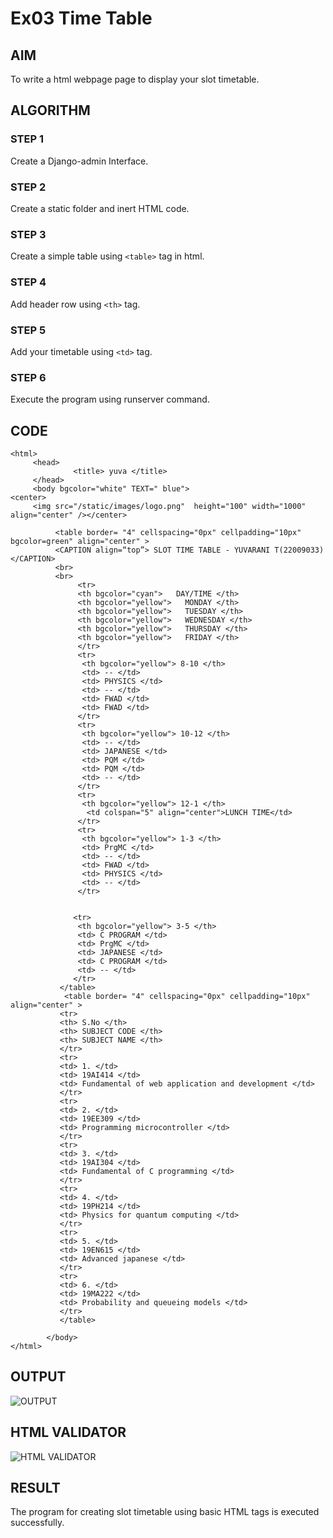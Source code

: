 # Ex03 Time Table

## AIM
To write a html webpage page to display your slot timetable.

## ALGORITHM
### STEP 1
Create a Django-admin Interface.

### STEP 2
Create a static folder and inert HTML code.

### STEP 3
Create a simple table using ```<table>``` tag in html.

### STEP 4
Add header row using ```<th>``` tag.

### STEP 5
Add your timetable using ```<td>``` tag.

### STEP 6
Execute the program using runserver command.

## CODE
```
<html>
     <head>
              <title> yuva </title>
     </head>
     <body bgcolor="white" TEXT=" blue">
<center>
     <img src="/static/images/logo.png"  height="100" width="1000" align="center" /></center>
          
          <table border= "4" cellspacing="0px" cellpadding="10px" bgcolor=green" align="center" >
          <CAPTION align=“top”> SLOT TIME TABLE - YUVARANI T(22009033) </CAPTION>
          <br>
          <br>
               <tr> 
               <th bgcolor="cyan">   DAY/TIME </th>
               <th bgcolor="yellow">   MONDAY </th>
               <th bgcolor="yellow">   TUESDAY </th>
               <th bgcolor="yellow">   WEDNESDAY </th>
               <th bgcolor="yellow">   THURSDAY </th>
               <th bgcolor="yellow">   FRIDAY </th>
               </tr>
               <tr>
                <th bgcolor="yellow"> 8-10 </th>
                <td> -- </td>
                <td> PHYSICS </td>
                <td> -- </td>
                <td> FWAD </td>
                <td> FWAD </td>
               </tr>
               <tr>
                <th bgcolor="yellow"> 10-12 </th>
                <td> -- </td>
                <td> JAPANESE </td>
                <td> PQM </td>
                <td> PQM </td>
                <td> -- </td>
               </tr>
               <tr>
                <th bgcolor="yellow"> 12-1 </th>
                 <td colspan="5" align="center">LUNCH TIME</td>
               </tr>
               <tr>
                <th bgcolor="yellow"> 1-3 </th>
                <td> PrgMC </td>
                <td> -- </td>
                <td> FWAD </td>
                <td> PHYSICS </td>
                <td> -- </td>
               </tr>
               
              
              <tr>
               <th bgcolor="yellow"> 3-5 </th>
               <td> C PROGRAM </td>
               <td> PrgMC </td>
               <td> JAPANESE </td> 
               <td> C PROGRAM </td> 
               <td> -- </td>
              </tr>
           </table>
            <table border= "4" cellspacing="0px" cellpadding="10px"  align="center" >
           <tr>
           <th> S.No </th>
           <th> SUBJECT CODE </th>
           <th> SUBJECT NAME </th>
           </tr>
           <tr> 
           <td> 1. </td>
           <td> 19AI414 </td>
           <td> Fundamental of web application and development </td>
           </tr>
           <tr>
           <td> 2. </td>
           <td> 19EE309 </td>
           <td> Programming microcontroller </td>
           </tr>
           <tr>
           <td> 3. </td>
           <td> 19AI304 </td> 
           <td> Fundamental of C programming </td>
           </tr>
           <tr>
           <td> 4. </td>
           <td> 19PH214 </td>
           <td> Physics for quantum computing </td>
           </tr>
           <tr>
           <td> 5. </td>
           <td> 19EN615 </td>
           <td> Advanced japanese </td>
           </tr>
           <tr>
           <td> 6. </td>
           <td> 19MA222 </td>
           <td> Probability and queueing models </td>
           </tr>
           </table>
              
        </body>
</html>
```

## OUTPUT
![OUTPUT](http://yuvaranithulasingam.student.saveetha.in:8000/static/images/table.png?raw=true)

## HTML VALIDATOR
![HTML VALIDATOR](http://yuvaranithulasingam.student.saveetha.in:8000/static/images/valid.png?raw=true)

## RESULT
The program for creating slot timetable using basic HTML tags is executed successfully.
